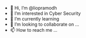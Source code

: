 - 👋 Hi, I’m @liopramodh
- 👀 I’m interested in Cyber Security
- 🌱 I’m currently learning 
- 💞️ I’m looking to collaborate on ...
- 📫 How to reach me ...

<!---
liopramodh/liopramodh is a ✨ special ✨ repository because its `README.md` (this file) appears on your GitHub profile.
You can click the Preview link to take a look at your changes.
--->
